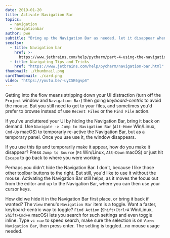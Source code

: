 ```yaml
---
date: 2019-01-20
title: Activate Navigation Bar
topics:
  - navigation
  - navigationbar
author: pwe
subtitle: "Bring up the Navigation Bar as needed, let it disappear when finished."
seealso:
  - title: Navigation bar
    href: >-
      https://www.jetbrains.com/help/pycharm/part-4-using-the-navigation-bar.html
  - title: Navigating Tips and Tricks
    href: "https://www.jetbrains.com/help/pycharm/navigation-bar.html"
thumbnail: ./thumbnail.png
cardThumbnail: ./card.png
video: "https://youtu.be/-uyCSK6gvp4"
---
```


Getting into the flow means stripping down your UI distraction (turn off the
`Project` window and `Navigation Bar`) then going _keyboard-centric_ to avoid
the mouse. But you still need to get to your files, and sometimes you'd prefer
to browse instead of use `Recent Files` or the `Find File` action.

If you've uncluttered your UI by hiding the Navigation Bar, bring it back on demand.
Use `Navigate -> Jump to Navigation Bar` (`Alt-Home` Win/Linux, `Cmd-Up` macOS)
to temporarly re-active the Navigation Bar, but as a temporary panel. Once
you use use it, the window disappears.

If you use this tip and temporarily make it appear, how do you make it disappear?
Press `Jump to Source` (`F4` Win/Linux, `Alt-Down` macOS) or just hit `Escape`
to go back to where you were working.

Perhaps you didn't hide the Navigation Bar. I don't, because I like those other
toolbar buttons to the right. But still, you'd like to use it without the mouse.
Activating the Navigation Bar still helps, as it moves the focus out from the
editor and up to the Navigation Bar, where you can then use your cursor keys.

How did we hide it in the Navigation Bar first place, or bring it back if wanted?
The `View` menu's `Navigation Bar` item is a toggle. Want a faster, keyboard-centric
way to toggle? `Find Action` (`Shift+Ctrl+A` Win/Linux, `Shift+Cmd+A` macOS) lets
you search for such settings and even toggle inline. Type `vi nav` to speed search,
make sure the selection is on `View: Navigation Bar`, then press enter. The
setting is toggled...no mouse usage needed.
